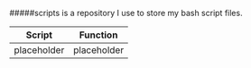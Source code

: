 #####scripts
is a repository I use to store my bash script files.

| Script        | Function      |
| ------------- |:-------------:|
| placeholder   | placeholder   |
